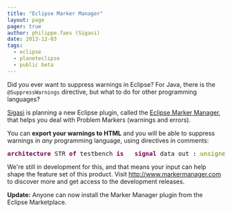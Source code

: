```yaml
---
title: "Eclipse Marker Manager"
layout: page 
pager: true
author: philippe.faes (Sigasi)
date: 2013-12-03
tags: 
  - eclipse
  - planeteclipse
  - public beta
---
```

<div class="content">
<p>Did you ever want to suppress warnings in Eclipse? For Java, there is the <span class="geshifilter"><code class="vhdl geshifilter-vhdl">@SuppressWarnings</code></span> directive, but what to do for other programming languages?</p>	<p><a href="http://www.sigasi.com">Sigasi</a> is planning a new Eclipse plugin, called the <a href="http://www.markermanager.com" class="elf-external elf-icon">Eclipse Marker Manager</a>, that helps you deal with Problem Markers (warnings and errors). </p>	<p>You can <strong>export your warnings to <span class="caps">HTML</span></strong> and you will be able to suppress warnings in <em>any</em> programming language, using directives in comments:</p><div class="geshifilter"><pre class="vhdl geshifilter-vhdl" style="font-family:monospace;"><span style="color: #7f0055; font-weight: bold;">architecture</span> <span class="caps">STR</span> <span style="color: #7f0055; font-weight: bold;">of</span> testbench <span style="color: #7f0055; font-weight: bold;">is</span>	<span style="color: #7f0055; font-weight: bold;">signal</span> data_out <span style="color: #000066;">:</span> <span style="color: #808000;">unsigned</span><span style="color: #000000;">(</span><span style="color: #7d7d7d;">7</span> <span style="color: #7f0055; font-weight: bold;">downto</span> <span style="color: #7d7d7d;">0</span><span style="color: #000000;">)</span><span style="color: #000066;">;</span>	<span style="color: #7f0055; font-weight: bold;">signal</span> data_in  <span style="color: #000066;">:</span> <span style="color: #808000;">unsigned</span><span style="color: #000000;">(</span><span style="color: #7d7d7d;">7</span> <span style="color: #7f0055; font-weight: bold;">downto</span> <span style="color: #7d7d7d;">0</span><span style="color: #000000;">)</span><span style="color: #000066;">;</span>	<span style="color: #7f0055; font-weight: bold;">signal</span> valid    <span style="color: #000066;">:</span> <span style="color: #808000;">std_logic</span><span style="color: #000066;">;</span> <span style="color: #3f7f5f;">-- @suppress "Unused"</span>	<span style="color: #7f0055; font-weight: bold;">signal</span> start    <span style="color: #000066;">:</span> <span style="color: #808000;">std_logic</span><span style="color: #000066;">;</span>	<span style="color: #7f0055; font-weight: bold;">signal</span> clk      <span style="color: #000066;">:</span> <span style="color: #808000;">std_logic</span><span style="color: #000066;">;</span></pre></div>	<p>We're still in development for this, and that means your input can help shape the feature set of this product. Visit <a href="http://www.markermanager.com" class="elf-external elf-icon">http://www.markermanager.com</a> to discover more and get access to the development releases.</p>	<p><strong>Update:</strong> Anyone can now install the Marker Manager plugin from the Eclipse Marketplace. </p>  </div>

